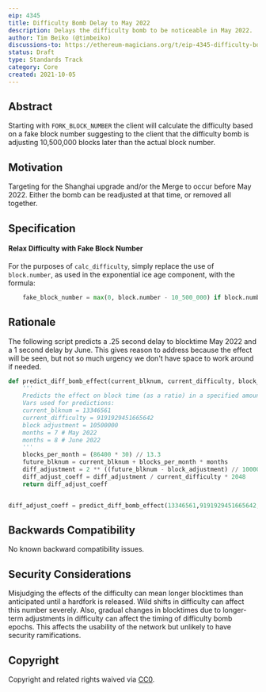 ```yaml
---
eip: 4345
title: Difficulty Bomb Delay to May 2022
description: Delays the difficulty bomb to be noticeable in May 2022.
author: Tim Beiko (@timbeiko)
discussions-to: https://ethereum-magicians.org/t/eip-4345-difficulty-bomb-delay-to-may-2022/7209
status: Draft
type: Standards Track
category: Core
created: 2021-10-05
---
```


## Abstract
Starting with `FORK_BLOCK_NUMBER` the client will calculate the difficulty based on a fake block number suggesting to the client that the difficulty bomb is adjusting 10,500,000 blocks later than the actual block number.

## Motivation
Targeting for the Shanghai upgrade and/or the Merge to occur before May 2022. Either the bomb can be readjusted at that time, or removed all together.

## Specification
#### Relax Difficulty with Fake Block Number
For the purposes of `calc_difficulty`, simply replace the use of `block.number`, as used in the exponential ice age component, with the formula:
```py
    fake_block_number = max(0, block.number - 10_500_000) if block.number >= FORK_BLOCK_NUMBER else block.number
```
## Rationale

The following script predicts a .25 second delay to blocktime May 2022 and a 1 second delay by June. This gives reason to address because the effect will be seen, but not so much urgency we don't have space to work around if needed.

```python
def predict_diff_bomb_effect(current_blknum, current_difficulty, block_adjustment, months):
    '''
    Predicts the effect on block time (as a ratio) in a specified amount of months in the future.
    Vars used for predictions:
    current_blknum = 13346561
    current_difficulty = 9191929451665642
    block adjustment = 10500000
    months = 7 # May 2022
    months = 8 # June 2022
    '''
    blocks_per_month = (86400 * 30) // 13.3
    future_blknum = current_blknum + blocks_per_month * months
    diff_adjustment = 2 ** ((future_blknum - block_adjustment) // 100000 - 2)
    diff_adjust_coeff = diff_adjustment / current_difficulty * 2048
    return diff_adjust_coeff


diff_adjust_coeff = predict_diff_bomb_effect(13346561,9191929451665642,10500000,6.5)
```

## Backwards Compatibility
No known backward compatibility issues.

## Security Considerations
Misjudging the effects of the difficulty can mean longer blocktimes than anticipated until a hardfork is released. Wild shifts in difficulty can affect this number severely. Also, gradual changes in blocktimes due to longer-term adjustments in difficulty can affect the timing of difficulty bomb epochs. This affects the usability of the network but unlikely to have security ramifications.

## Copyright
Copyright and related rights waived via [CC0](https://creativecommons.org/publicdomain/zero/1.0/).
